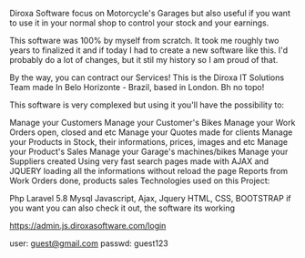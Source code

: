 Diroxa Software focus on Motorcycle's Garages but also useful if you want to use it in your normal shop to control your stock and your earnings.

This software was 100% by myself from scratch. It took me roughly two years to finalized it and if today I had to create a new software like this. I'd probably do a lot of changes, but it stil my history so I am proud of that.

By the way, you can contract our Services! This is the Diroxa IT Solutions Team made In Belo Horizonte - Brazil, based in London. Bh no topo!

This software is very complexed but using it you'll have the possibility to:

Manage your Customers
Manage your Customer's Bikes
Manage your Work Orders open, closed and etc
Manage your Quotes made for clients
Manage your Products in Stock, their informations, prices, images and etc
Manage your Product's Sales
Manage your Garage's machines/bikes
Manage your Suppliers created
Using very fast search pages made with AJAX and JQUERY loading all the informations without reload the page
Reports from Work Orders done, products sales
Technologies used on this Project:

Php Laravel 5.8
Mysql
Javascript, Ajax, Jquery
HTML, CSS, BOOTSTRAP
if you want you can also check it out, the software its working

https://admin.js.diroxasoftware.com/login

user: guest@gmail.com passwd: guest123
